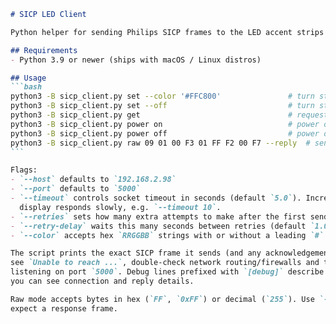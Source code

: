 ````markdown
# SICP LED Client

Python helper for sending Philips SICP frames to the LED accent strips on a signage device.

## Requirements
- Python 3.9 or newer (ships with macOS / Linux distros)

## Usage
```bash
python3 -B sicp_client.py set --color '#FFC800'               # turn strips on with warm yellow
python3 -B sicp_client.py set --off                           # turn strips off
python3 -B sicp_client.py get                                 # request current RGB status
python3 -B sicp_client.py power on                            # power on the panel
python3 -B sicp_client.py power off                           # power off the panel
python3 -B sicp_client.py raw 09 01 00 F3 01 FF F2 00 F7 --reply  # send a custom frame
```

Flags:
- `--host` defaults to `192.168.2.98`
- `--port` defaults to `5000`
- `--timeout` controls socket timeout in seconds (default `5.0`). Increase this if the
  display responds slowly, e.g. `--timeout 10`.
- `--retries` sets how many extra attempts to make after the first send (default `2`).
- `--retry-delay` waits this many seconds between retries (default `1.0`).
- `--color` accepts hex `RRGGBB` strings with or without a leading `#`.

The script prints the exact SICP frame it sends (and any acknowledgement/reply). If you
see `Unable to reach ...`, double-check network routing/firewalls and that the display is
listening on port `5000`. Debug lines prefixed with `[debug]` describe the TCP exchange so
you can see connection and reply details.

Raw mode accepts bytes in hex (`FF`, `0xFF`) or decimal (`255`). Use `--reply` when you
expect a response frame.

````